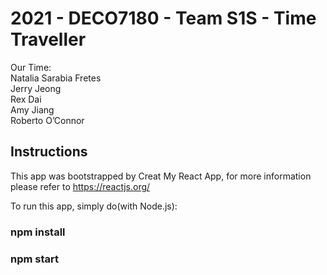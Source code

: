 # 2021 - DECO7180 - Team S1S - Time Traveller

Our Time:\
Natalia Sarabia Fretes\
Jerry Jeong \
Rex Dai \
Amy Jiang \
Roberto O’Connor

## Instructions
This app was bootstrapped by Creat My React App, for more information please refer to https://reactjs.org/

To run this app, simply do(with Node.js):
### npm install
### npm start
